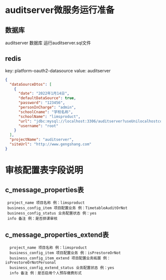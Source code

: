 # auditserver微服务运行准备

## 数据库
auditserver 数据库
运行auditserver.sql文件

## redis
key: platform-oauth2-datasource
value: auditserver
```json
{
  "dataSourceDtos": [
    {
      "date": "2022年1月14日",
      "defaultDataSource": true,
      "password": "123456",
      "personInCharge": "admin",
      "schoolCname": "学校名称",
      "schoolName": "limsproduct",
      "url": "jdbc:mysql://localhost:3306/auditserver?useUnilocalhostcode=true&characterEncoding=utf-8&zeroDateTimeBehavior=convertToNull&transformedBitIsBoolean=true&useSSL=false&autoReconnect=true&serverTimezone=Asia/Shanghai",
      "username": "root"
    }
  ],
  "projectName": "auditserver",
  "siteUrl": "http://www.gengshang.com"
}
```


# 审核配置表字段说明


## c_message_properties表
```text
 project_name 项目名称 例：limsproduct
 business_config_item 项目配置业务 例：TimetableAuditOrNot
 business_config_status 业务配置状态 例：yes
 info 备注 例：是否排课审核
 ```

## c_message_properties_extend表
```text
  project_name 项目名称 例：limsproduct
  business_config_item 项目配置业务 例：isPrestoreOrNot
  business_config_item_extend 项目配置业务拓展 例：isPrestoreOrNotPersonal
  business_config_extend_status 业务配置状态 例：yes
  info 备注 例：是否启用个人预存缴费形式
```
